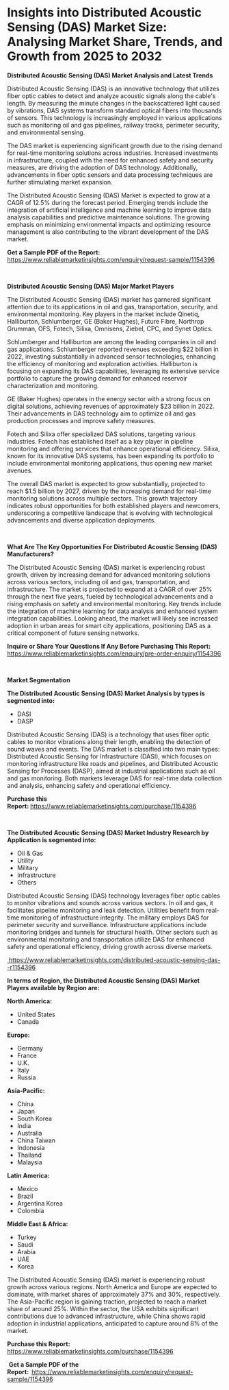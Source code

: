 <p><h1>Insights into Distributed Acoustic Sensing (DAS) Market Size: Analysing Market Share, Trends, and Growth from 2025 to 2032</h1></p><p><strong>Distributed Acoustic Sensing (DAS) Market Analysis and Latest Trends</strong></p>
<p><p>Distributed Acoustic Sensing (DAS) is an innovative technology that utilizes fiber optic cables to detect and analyze acoustic signals along the cable's length. By measuring the minute changes in the backscattered light caused by vibrations, DAS systems transform standard optical fibers into thousands of sensors. This technology is increasingly employed in various applications such as monitoring oil and gas pipelines, railway tracks, perimeter security, and environmental sensing.</p><p>The DAS market is experiencing significant growth due to the rising demand for real-time monitoring solutions across industries. Increased investments in infrastructure, coupled with the need for enhanced safety and security measures, are driving the adoption of DAS technology. Additionally, advancements in fiber optic sensors and data processing techniques are further stimulating market expansion. </p><p>The Distributed Acoustic Sensing (DAS) Market is expected to grow at a CAGR of 12.5% during the forecast period. Emerging trends include the integration of artificial intelligence and machine learning to improve data analysis capabilities and predictive maintenance solutions. The growing emphasis on minimizing environmental impacts and optimizing resource management is also contributing to the vibrant development of the DAS market.</p></p>
<p><strong>Get a Sample PDF of the Report:&nbsp;</strong> <a href="https://www.reliablemarketinsights.com/enquiry/request-sample/1154396?utm_campaign=2204&utm_medium=2&utm_source=Github&utm_content=ia&utm_term=12042025&utm_id=distributed-acoustic-sensing-das">https://www.reliablemarketinsights.com/enquiry/request-sample/1154396</a></p>
<p>&nbsp;</p>
<p><strong>Distributed Acoustic Sensing (DAS) Major Market Players</strong></p>
<p><p>The Distributed Acoustic Sensing (DAS) market has garnered significant attention due to its applications in oil and gas, transportation, security, and environmental monitoring. Key players in the market include Qinetiq, Halliburton, Schlumberger, GE (Baker Hughes), Future Fibre, Northrop Grumman, OFS, Fotech, Silixa, Omnisens, Ziebel, CPC, and Synet Optics.</p><p>Schlumberger and Halliburton are among the leading companies in oil and gas applications. Schlumberger reported revenues exceeding $22 billion in 2022, investing substantially in advanced sensor technologies, enhancing the efficiency of monitoring and exploration activities. Halliburton is focusing on expanding its DAS capabilities, leveraging its extensive service portfolio to capture the growing demand for enhanced reservoir characterization and monitoring.</p><p>GE (Baker Hughes) operates in the energy sector with a strong focus on digital solutions, achieving revenues of approximately $23 billion in 2022. Their advancements in DAS technology aim to optimize oil and gas production processes and improve safety measures.</p><p>Fotech and Silixa offer specialized DAS solutions, targeting various industries. Fotech has established itself as a key player in pipeline monitoring and offering services that enhance operational efficiency. Silixa, known for its innovative DAS systems, has been expanding its portfolio to include environmental monitoring applications, thus opening new market avenues.</p><p>The overall DAS market is expected to grow substantially, projected to reach $1.5 billion by 2027, driven by the increasing demand for real-time monitoring solutions across multiple sectors. This growth trajectory indicates robust opportunities for both established players and newcomers, underscoring a competitive landscape that is evolving with technological advancements and diverse application deployments.</p></p>
<p>&nbsp;</p>
<p><strong>What Are The Key Opportunities For Distributed Acoustic Sensing (DAS) Manufacturers?</strong></p>
<p><p>The Distributed Acoustic Sensing (DAS) market is experiencing robust growth, driven by increasing demand for advanced monitoring solutions across various sectors, including oil and gas, transportation, and infrastructure. The market is projected to expand at a CAGR of over 25% through the next five years, fueled by technological advancements and a rising emphasis on safety and environmental monitoring. Key trends include the integration of machine learning for data analysis and enhanced system integration capabilities. Looking ahead, the market will likely see increased adoption in urban areas for smart city applications, positioning DAS as a critical component of future sensing networks.</p></p>
<p><strong>Inquire or Share Your Questions If Any Before Purchasing This Report:</strong> <a href="https://www.reliablemarketinsights.com/enquiry/pre-order-enquiry/1154396?utm_campaign=2204&utm_medium=2&utm_source=Github&utm_content=ia&utm_term=12042025&utm_id=distributed-acoustic-sensing-das">https://www.reliablemarketinsights.com/enquiry/pre-order-enquiry/1154396</a></p>
<p>&nbsp;</p>
<p><strong>Market Segmentation</strong></p>
<p><strong>The Distributed Acoustic Sensing (DAS) Market Analysis by types is segmented into:</strong></p>
<p><ul><li>DASI</li><li>DASP</li></ul></p>
<p><p>Distributed Acoustic Sensing (DAS) is a technology that uses fiber optic cables to monitor vibrations along their length, enabling the detection of sound waves and events. The DAS market is classified into two main types: Distributed Acoustic Sensing for Infrastructure (DASI), which focuses on monitoring infrastructure like roads and pipelines, and Distributed Acoustic Sensing for Processes (DASP), aimed at industrial applications such as oil and gas monitoring. Both markets leverage DAS for real-time data collection and analysis, enhancing safety and operational efficiency.</p></p>
<p><strong>Purchase this Report:&nbsp;</strong><a href="https://www.reliablemarketinsights.com/purchase/1154396?utm_campaign=2204&utm_medium=2&utm_source=Github&utm_content=ia&utm_term=12042025&utm_id=distributed-acoustic-sensing-das">https://www.reliablemarketinsights.com/purchase/1154396</a></p>
<p>&nbsp;</p>
<p><strong>The Distributed Acoustic Sensing (DAS) Market Industry Research by Application is segmented into:</strong></p>
<p><ul><li>Oil & Gas</li><li>Utility</li><li>Military</li><li>Infrastructure</li><li>Others</li></ul></p>
<p><p>Distributed Acoustic Sensing (DAS) technology leverages fiber optic cables to monitor vibrations and sounds across various sectors. In oil and gas, it facilitates pipeline monitoring and leak detection. Utilities benefit from real-time monitoring of infrastructure integrity. The military employs DAS for perimeter security and surveillance. Infrastructure applications include monitoring bridges and tunnels for structural health. Other sectors such as environmental monitoring and transportation utilize DAS for enhanced safety and operational efficiency, driving growth across diverse markets.</p></p>
<p><a href="https://www.reliablemarketinsights.com/distributed-acoustic-sensing-das--r1154396?utm_campaign=2204&utm_medium=2&utm_source=Github&utm_content=ia&utm_term=12042025&utm_id=distributed-acoustic-sensing-das">&nbsp;https://www.reliablemarketinsights.com/distributed-acoustic-sensing-das--r1154396</a></p>
<p><strong>In terms of Region, the Distributed Acoustic Sensing (DAS) Market Players available by Region are:</strong></p>
<p>
    <p> <strong> North America: </strong>
        <ul>
            <li>United States</li>
            <li>Canada</li>
        </ul>
        </p> 
    <p> <strong> Europe: </strong>
        <ul>
            <li>Germany</li>
            <li>France</li>
            <li>U.K.</li>
            <li>Italy</li>
            <li>Russia</li>
        </ul>
        </p> 
    <p> <strong> Asia-Pacific: </strong>
        <ul>
            <li>China</li>
            <li>Japan</li>
            <li>South Korea</li>
            <li>India</li>
            <li>Australia</li>
            <li>China Taiwan</li>
            <li>Indonesia</li>
            <li>Thailand</li>
            <li>Malaysia</li>
        </ul>
        </p> 
    <p> <strong> Latin America: </strong>
        <ul>
            <li>Mexico</li>
            <li>Brazil</li>
            <li>Argentina Korea</li>
            <li>Colombia</li>
        </ul>
        </p> 
    <p> <strong> Middle East & Africa: </strong>
        <ul>
            <li>Turkey</li>
            <li>Saudi</li>
            <li>Arabia</li>
            <li>UAE</li>
            <li>Korea</li>
        </ul>
    </p>
    </p>
<p><p>The Distributed Acoustic Sensing (DAS) market is experiencing robust growth across various regions. North America and Europe are expected to dominate, with market shares of approximately 37% and 30%, respectively. The Asia-Pacific region is gaining traction, projected to reach a market share of around 25%. Within the sector, the USA exhibits significant contributions due to advanced infrastructure, while China shows rapid adoption in industrial applications, anticipated to capture around 8% of the market.</p></p>
<p><strong>Purchase this Report: </strong><a href="https://www.reliablemarketinsights.com/purchase/1154396?utm_campaign=2204&utm_medium=2&utm_source=Github&utm_content=ia&utm_term=12042025&utm_id=distributed-acoustic-sensing-das">https://www.reliablemarketinsights.com/purchase/1154396</a></p>
<p>&nbsp;<strong>Get a Sample PDF of the Report:&nbsp;&nbsp;</strong><a href="https://www.reliablemarketinsights.com/enquiry/request-sample/1154396?utm_campaign=2204&utm_medium=2&utm_source=Github&utm_content=ia&utm_term=12042025&utm_id=distributed-acoustic-sensing-das">https://www.reliablemarketinsights.com/enquiry/request-sample/1154396</a></p>
<p><strong></strong></p>
<p><p></p><p></p><p></p></p>